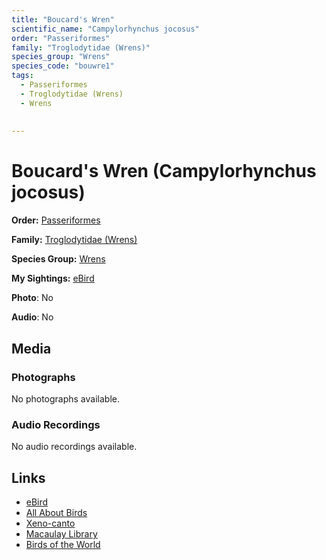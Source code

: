 ```yaml
---
title: "Boucard's Wren"
scientific_name: "Campylorhynchus jocosus"
order: "Passeriformes"
family: "Troglodytidae (Wrens)"
species_group: "Wrens"
species_code: "bouwre1"
tags: 
  - Passeriformes
  - Troglodytidae (Wrens)
  - Wrens
  
  
---
```


# Boucard's Wren (Campylorhynchus jocosus)

**Order:** [Passeriformes](/tags/passeriformes)

**Family:** [Troglodytidae (Wrens)](/tags/troglodytidae-wrens)

**Species Group:** [Wrens](/tags/wrens)

**My Sightings:** [eBird](https://ebird.org/lifelist?r=world&time=life&spp=bouwre1)

**Photo**: No 

**Audio**: No

## Media
### Photographs
No photographs available.

### Audio Recordings
No audio recordings available.

## Links
* [eBird](https://ebird.org/species/bouwre1) 
* [All About Birds](https://www.allaboutbirds.org/guide/bouwre1) 
* [Xeno-canto](https://www.xeno-canto.org/species/campylorhynchus-jocosus) 
* [Macaulay Library](https://search.macaulaylibrary.org/catalog?taxonCode=bouwre1&sort=rating_rank_desc)
* [Birds of the World](https://birdsoftheworld.org/bow/species/bouwre1)
